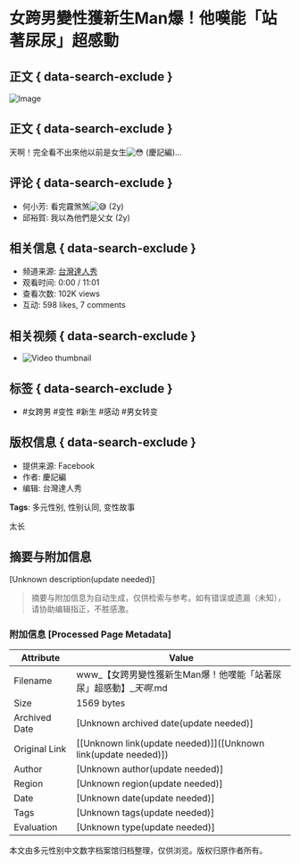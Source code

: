 # 女跨男變性獲新生Man爆！他嘆能「站著尿尿」超感動

## 正文 { data-search-exclude }


![Image](https://scontent-sjc3-1.xx.fbcdn.net/v/t15.5256-10/275755290_448153343749079_6369937834255437717_n.jpg?stp=dst-jpg_s960x960_tt6&_nc_cat=108&ccb=1-7&_nc_sid=50ce42&_nc_ohc=_dA6L_jbWoMQ7kNvgE90oaH&_nc_zt=23&_nc_ht=scontent-sjc3-1.xx&_nc_gid=A2Z3eXHlluzu_tkNgXZ37-H&oh=00_AYC3q5zq7CKg4D5nQ9_80ABWtSfQBCuY0j08oBRdr2VY0A&oe=678C0EB3)

## 正文 { data-search-exclude }
天啊！完全看不出來他以前是女生![😳](https://static.xx.fbcdn.net/images/emoji.php/v9/t2e/1/16/1f633.png) (慶記編)…

## 评论 { data-search-exclude }
- 何小芳: 看完霧煞煞![😅](https://static.xx.fbcdn.net/images/emoji.php/v9/t53/1/16/1f605.png) (2y)
- 邱裕賀: 我以為他們是父女 (2y)

## 相关信息 { data-search-exclude }
- 频道来源: [台灣達人秀](https://www.facebook.com/wwwttshow?__tn__=-UC) 
- 观看时间: 0:00 / 11:01
- 查看次数: 102K views
- 互动: 598 likes, 7 comments

## 相关视频 { data-search-exclude }
- ![Video thumbnail](https://scontent-sjc3-1.xx.fbcdn.net/v/t15.5256-10/473678730_646721484345017_2760865751752968306_n.jpg?stp=dst-jpg_s640x640_tt6&_nc_cat=1&ccb=1-7&_nc_sid=7965db&_nc_ohc=M74nX1w11_sQ7kNvgF4mxLn&_nc_zt=23&_nc_ht=scontent-sjc3-1.xx&_nc_gid=AHRIoqNXY2m-6sqXmEpPE3x&oh=00_AYAU6h8kVeq9CgSTqDKoHRIoCXwoSqQqX0P0zDn2tDtrpA&oe=678C183C)

## 标签 { data-search-exclude }
- #女跨男 #变性 #新生 #感动 #男女转变

## 版权信息 { data-search-exclude }
- 提供来源: Facebook
- 作者: 慶記編
- 编辑: 台灣達人秀

**Tags**: 多元性别, 性别认同, 变性故事

太长
<!-- tcd_original_link https://www.facebook.com/wwwttshow/videos/448138933750520/ -->


## 摘要与附加信息

<!-- tcd_abstract -->
[Unknown description(update needed)]
<!-- tcd_abstract_end -->

> 摘要与附加信息为自动生成，仅供检索与参考。如有错误或遗漏（未知），请协助编辑指正，不胜感激。

### 附加信息 [Processed Page Metadata]

| Attribute       | Value                                  |
|-----------------|----------------------------------------|
| Filename        | www_【女跨男變性獲新生Man爆！他嘆能「站著尿尿」超感動】__天啊_.md                             |
| Size            | 1569 bytes                           |
| Archived Date   | [Unknown archived date(update needed)]                             |
| Original Link   | [[Unknown link(update needed)]]([Unknown link(update needed)])                       |
| Author          | [Unknown author(update needed)]                               |
| Region          | [Unknown region(update needed)]                               |
| Date            | [Unknown date(update needed)]                                 |
| Tags            | [Unknown tags(update needed)]                                 |
| Evaluation            | [Unknown type(update needed)]                                 |
<!-- tcd_table_end -->

本文由多元性别中文数字档案馆归档整理，仅供浏览。版权归原作者所有。
